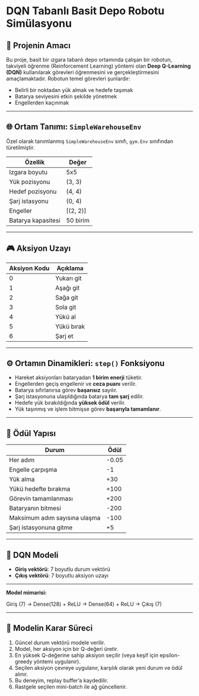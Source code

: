 # DQN Tabanlı Basit Depo Robotu Simülasyonu

## 📌 Projenin Amacı

Bu proje, basit bir ızgara tabanlı depo ortamında çalışan bir robotun, takviyeli öğrenme (Reinforcement Learning) yöntemi olan **Deep Q-Learning (DQN)** kullanılarak görevleri öğrenmesini ve gerçekleştirmesini amaçlamaktadır. Robotun temel görevleri şunlardır:

- Belirli bir noktadan yük almak ve hedefe taşımak  
- Batarya seviyesini etkin şekilde yönetmek  
- Engellerden kaçınmak

---

## 🌐 Ortam Tanımı: `SimpleWarehouseEnv`

Özel olarak tanımlanmış `SimpleWarehouseEnv` sınıfı, `gym.Env` sınıfından türetilmiştir.

| Özellik          | Değer |
|------------------|-------|
| Izgara boyutu    | 5x5   |
| Yük pozisyonu    | (3, 3) |
| Hedef pozisyonu  | (4, 4) |
| Şarj istasyonu   | (0, 4) |
| Engeller         | [(2, 2)] |
| Batarya kapasitesi | 50 birim |

---

## 🎮 Aksiyon Uzayı

| Aksiyon Kodu | Açıklama      |
|--------------|---------------|
| 0            | Yukarı git    |
| 1            | Aşağı git     |
| 2            | Sağa git      |
| 3            | Sola git      |
| 4            | Yükü al       |
| 5            | Yükü bırak    |
| 6            | Şarj et       |

---

## ⚙️ Ortamın Dinamikleri: `step()` Fonksiyonu

- Hareket aksiyonları bataryadan **1 birim enerji** tüketir.
- Engellerden geçiş engellenir ve **ceza puanı** verilir.
- Batarya sıfırlanırsa görev **başarısız** sayılır.
- Şarj istasyonuna ulaşıldığında batarya **tam şarj** edilir.
- Hedefe yük bırakıldığında **yüksek ödül** verilir.
- Yük taşınmış ve işlem bitmişse görev **başarıyla tamamlanır**.

---

## 🎯 Ödül Yapısı

| Durum                                | Ödül       |
|--------------------------------------|------------|
| Her adım                             | -0.05      |
| Engelle çarpışma                     | -1         |
| Yük alma                             | +30        |
| Yükü hedefte bırakma                 | +100       |
| Görevin tamamlanması                 | +200       |
| Bataryanın bitmesi                   | -200       |
| Maksimum adım sayısına ulaşma       | -100       |
| Şarj istasyonuna gitme              | +5         |

---

## 🧠 DQN Modeli

- **Giriş vektörü**: 7 boyutlu durum vektörü
- **Çıkış vektörü**: 7 boyutlu aksiyon uzayı

---
**Model mimarisi:**

Giriş (7) → Dense(128) + ReLU → Dense(64) + ReLU → Çıkış (7)

----

## 🔁 Modelin Karar Süreci

1. Güncel durum vektörü modele verilir.
2. Model, her aksiyon için bir Q-değeri üretir.
3. En yüksek Q-değerine sahip aksiyon seçilir (veya keşif için epsilon-greedy yöntemi uygulanır).
4. Seçilen aksiyon çevreye uygulanır, karşılık olarak yeni durum ve ödül alınır.
5. Bu deneyim, replay buffer’a kaydedilir.
6. Rastgele seçilen mini-batch ile ağ güncellenir.
